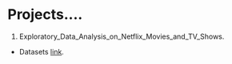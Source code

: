 # Projects....
1)  Exploratory_Data_Analysis_on_Netflix_Movies_and_TV_Shows.
   - Datasets [link](https://www.kaggle.com/shivamb/netflix-shows).
